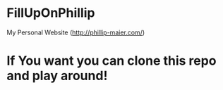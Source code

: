 # FillUpOnPhillip

My Personal Website (http://phillip-maier.com/)

# If You want you can clone this repo and play around!
